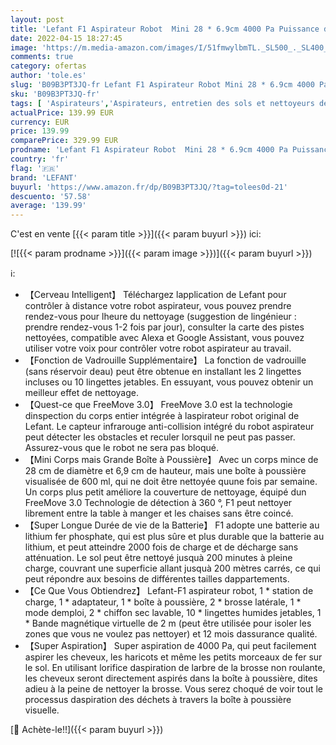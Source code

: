 ```yaml
---
layout: post
title: 'Lefant F1 Aspirateur Robot  Mini 28 * 6.9cm 4000 Pa Puissance d Aspiration avec Bac à Poussière Visuel de 600 ML  Autonomie 200 Mins  Silencieux  idéal pour Les Poils d animaux Les Sols Durs'
date: 2022-04-15 18:27:45
image: 'https://m.media-amazon.com/images/I/51fmwylbmTL._SL500_._SL400_.jpg'
comments: true
category: ofertas
author: 'tole.es'
slug: 'B09B3PT3JQ-fr Lefant F1 Aspirateur Robot Mini 28 * 6.9cm 4000 Pa...'
sku: 'B09B3PT3JQ-fr'
tags: [ 'Aspirateurs','Aspirateurs, entretien des sols et nettoyeurs de vitres','Cuisine et Maison','Robots aspirateurs','lefant','🇫🇷', ]
actualPrice: 139.99 EUR
currency: EUR
price: 139.99
comparePrice: 329.99 EUR
prodname: 'Lefant F1 Aspirateur Robot  Mini 28 * 6.9cm 4000 Pa Puissance d Aspiration avec Bac à Poussière Visuel de 600 ML  Autonomie 200 Mins  Silencieux  idéal pour Les Poils d animaux Les Sols Durs'
country: 'fr'
flag: '🇫🇷'
brand: 'LEFANT'
buyurl: 'https://www.amazon.fr/dp/B09B3PT3JQ/?tag=tolees0d-21'
descuento: '57.58'
average: '139.99'
---
```


C'est en vente [{{< param title >}}]({{< param buyurl >}}) ici:

[![{{< param prodname >}}]({{< param image >}})]({{< param buyurl >}})

ℹ️:

- 【Cerveau Intelligent】 Téléchargez lapplication de Lefant pour contrôler à distance votre robot aspirateur, vous pouvez prendre rendez-vous pour lheure du nettoyage (suggestion de lingénieur : prendre rendez-vous 1-2 fois par jour), consulter la carte des pistes nettoyées, compatible avec Alexa et Google Assistant, vous pouvez utiliser votre voix pour contrôler votre robot aspirateur au travail.
- 【Fonction de Vadrouille Supplémentaire】 La fonction de vadrouille (sans réservoir deau) peut être obtenue en installant les 2 lingettes incluses ou 10 lingettes jetables. En essuyant, vous pouvez obtenir un meilleur effet de nettoyage.
- 【Quest-ce que FreeMove 3.0】 FreeMove 3.0 est la technologie dinspection du corps entier intégrée à laspirateur robot original de Lefant. Le capteur infrarouge anti-collision intégré du robot aspirateur peut détecter les obstacles et reculer lorsquil ne peut pas passer. Assurez-vous que le robot ne sera pas bloqué.
- 【Mini Corps mais Grande Boîte à Poussière】 Avec un corps mince de 28 cm de diamètre et 6,9 cm de hauteur, mais une boîte à poussière visualisée de 600 ml, qui ne doit être nettoyée quune fois par semaine. Un corps plus petit améliore la couverture de nettoyage, équipé dun FreeMove 3.0 Technologie de détection à 360 °, F1 peut nettoyer librement entre la table à manger et les chaises sans être coincé.
- 【Super Longue Durée de vie de la Batterie】 F1 adopte une batterie au lithium fer phosphate, qui est plus sûre et plus durable que la batterie au lithium, et peut atteindre 2000 fois de charge et de décharge sans atténuation. Le sol peut être nettoyé jusquà 200 minutes à pleine charge, couvrant une superficie allant jusquà 200 mètres carrés, ce qui peut répondre aux besoins de différentes tailles dappartements.
- 【Ce Que Vous Obtiendrez】 Lefant-F1 aspirateur robot, 1 * station de charge, 1 * adaptateur, 1 * boîte à poussière, 2 * brosse latérale, 1 * mode demploi, 2 * chiffon sec lavable, 10 * lingettes humides jetables, 1 * Bande magnétique virtuelle de 2 m (peut être utilisée pour isoler les zones que vous ne voulez pas nettoyer) et 12 mois dassurance qualité.
- 【Super Aspiration】 Super aspiration de 4000 Pa, qui peut facilement aspirer les cheveux, les haricots et même les petits morceaux de fer sur le sol. En utilisant lorifice daspiration de larbre de la brosse non roulante, les cheveux seront directement aspirés dans la boîte à poussière, dites adieu à la peine de nettoyer la brosse. ​Vous serez choqué de voir tout le processus daspiration des déchets à travers la boîte à poussière visuelle.

[🛒 Achète-le!!]({{< param buyurl >}})
